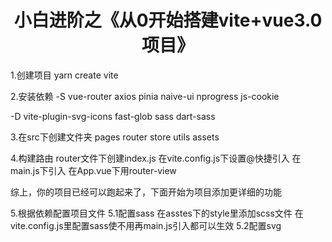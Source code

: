 <h1 align="center">小白进阶之《从0开始搭建vite+vue3.0项目》</h1>

1.创建项目
yarn create vite

2.安装依赖
-S
vue-router
axios
pinia
naive-ui
nprogress
js-cookie

-D
vite-plugin-svg-icons
fast-glob
sass
dart-sass

3.在src下创建文件夹
pages
router
store
utils
assets

4.构建路由
router文件下创建index.js
在vite.config.js下设置@快捷引入
在main.js下引入
在App.vue下用router-view

综上，你的项目已经可以跑起来了，下面开始为项目添加更详细的功能

5.根据依赖配置项目文件
5.1配置sass
在asstes下的style里添加scss文件
在vite.config.js里配置sass使不用再main.js引入都可以生效
5.2配置svg


